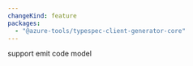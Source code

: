 ```yaml
---
changeKind: feature
packages:
  - "@azure-tools/typespec-client-generator-core"
---
```


support emit code model